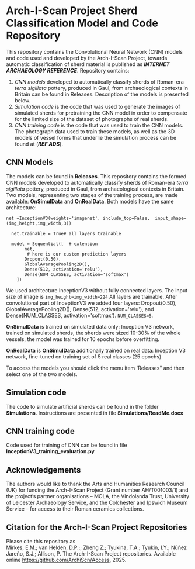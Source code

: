 # Arch-I-Scan Project Sherd Classification Model and Code Repository
This repository contains the Convolutional Neural Network (CNN) models and code used and developed by the Arch-I-Scan Project, towards automatic classification of sherd material is published as ***INTERNET ARCHAEOLOGY REFERENCE***.
Repository contains:
1.	*CNN models* developed to automatically classify sherds of Roman-era *terra sigillata* pottery, produced in Gaul, from archaeological contexts in Britain can be found in Releases. Description of the models is presented below.
2.	*Simulation code* is the code that was used to generate the images of simulated sherds for pretraining the CNN model in order to compensate for the limited size of the dataset of photographs of real sherds.
3.	*CNN training code* is the code that was used to train the CNN models.
The photograph data used to train these models, as well as the 3D models of vessel forms that underlie the simulation process can be found at (***REF ADS***).

## CNN Models
The models can be found in **Releases**. 
This repository contains the formed CNN models developed to automatically classify sherds of Roman-era *terra sigillata* pottery, produced in Gaul, from archaeological contexts in Britain. Two models, representing two stages of the training process, are made available: **OnSimulData** and **OnRealData**. Both models have the same architecture:
```
net =InceptionV3(weights='imagenet', include_top=False,  input_shape=(img_height,img_width,3))

  net.trainable = True# all layers trainable

  model = Sequential([  # extension
       net,
        # here is our custom prediction layers
       Dropout(0.50),       
       GlobalAveragePooling2D(),
       Dense(512, activation='relu'),  
       Dense(NUM_CLASSES, activation='softmax')
    ])
```
We used architecture InceptionV3 without fully connected layers.
The input size of image is `img_height=img_width=224`
All layers are trainable.
After convolutional part of InceptionV3 we added four layers: Dropout(0.50), GlobalAveragePooling2D(), Dense(512, activation='relu'), and Dense(NUM_CLASSES, activation='softmax').
`NUM_CLASSES=5`.

**OnSimulData** is trained on simulated data only: Inception V3 network, trained on simulated sherds, the sherds were sized 10-30% of the whole vessels, the model was trained for 10 epochs before overfitting.

**OnRealData** is **OnSimulData** additionally trained on real data: Inception V3 network, fine-tuned on training set of 5 real classes (25 epochs)

To access the models you should click the menu item 'Releases" and then select one of the two models.


## Simulation code
The code to simulate artificial sherds can be found in the folder **Simulations**. Instructions are presented in file **Simulations/ReadMe.docx**

## CNN training code
Code used for training of CNN can be found in file **InceptionV3_training_evaluation.py**

## Acknowledgements
The authors would like to thank the Arts and Humanities Research Council (UK) for funding the Arch-I-Scan Project (Grant number AH/T001003/1) and the project’s partner organisations – MOLA, the Vindolanda Trust, University of Leicester Archaeology Service, and the Colchester and Ipswich Museum Service – for access to their Roman ceramics collections.

## Citation for the Arch-I-Scan Project Repositories
Please cite this repository as<br>
Mirkes, E.M.; van Helden, D.P.;; Zheng Z.; Tyukina, T.A.; Tyukin, I.Y.; Núñez Jareño, S.J.; Allison, P. The Arch-I-Scan Project repositories. Available online https://github.com/ArchiScn/Access, 2025.
